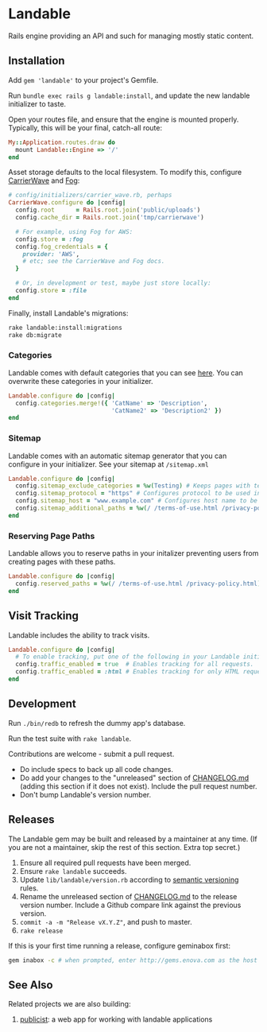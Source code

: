 # Landable

Rails engine providing an API and such for managing mostly static content.


## Installation

Add `gem 'landable'` to your project's Gemfile.

Run `bundle exec rails g landable:install`, and update the new landable initializer to taste.

Open your routes file, and ensure that the engine is mounted properly. Typically, this will be your final, catch-all route:

```ruby
My::Application.routes.draw do
  mount Landable::Engine => '/'
end
```

Asset storage defaults to the local filesystem. To modify this, configure [CarrierWave][carrierwave] and [Fog][fog]:

```ruby
# config/initializers/carrier_wave.rb, perhaps
CarrierWave.configure do |config|
  config.root      = Rails.root.join('public/uploads')
  config.cache_dir = Rails.root.join('tmp/carrierwave')

  # For example, using Fog for AWS:
  config.store = :fog
  config.fog_credentials = {
    provider: 'AWS',
    # etc; see the CarrierWave and Fog docs.
  }

  # Or, in development or test, maybe just store locally:
  config.store = :file
end
```

Finally, install Landable's migrations:

```sh
rake landable:install:migrations
rake db:migrate
```

### Categories
Landable comes with default categories that you can see [here](https://git.cashnetusa.com/trogdor/landable/blob/master/lib/landable/configuration.rb#L26). You can overwrite these categories in your initializer.

```ruby
Landable.configure do |config|
  config.categories.merge!({ 'CatName' => 'Description', 
                             'CatName2' => 'Description2' })
end
```

### Sitemap
Landable comes with an automatic sitemap generator that you can configure in your initializer. See your sitemap at ```/sitemap.xml```

```ruby
Landable.configure do |config|
  config.sitemap_exclude_categories = %w(Testing) # Keeps pages with testing category out of sitemap (defaults to [])
  config.sitemap_protocol = "https" # Configures protocol to be used in sitemap (defaults to 'http')
  config.sitemap_host = "www.example.com" # Configures host name to be used in sitemap (defaults to 'request.host')
  config.sitemap_additional_paths = %w(/ /terms-of-use.html /privacy-policy.html) # Landable sitemap generator only includes pages in Landable.  To include other pages, add them as an array like so in your initializer. 
end
```

### Reserving Page Paths
Landable allows you to reserve paths in your initalizer preventing users from creating pages with these paths.

```ruby
Landable.configure do |config|
  config.reserved_paths = %w(/ /terms-of-use.html /privacy-policy.html) # Users will not be able to create Publicist Pages with these paths 
end
```

## Visit Tracking
Landable includes the ability to track visits.

```ruby
Landable.configure do |config|
  # To enable tracking, put one of the following in your Landable initializer:
  config.traffic_enabled = true  # Enables tracking for all requests.  (:all is also accepted here.)
  config.traffic_enabled = :html # Enables tracking for only HTML requests.
end
```

## Development

Run `./bin/redb` to refresh the dummy app's database.

Run the test suite with `rake landable`.

Contributions are welcome - submit a pull request.

* Do include specs to back up all code changes.
* Do add your changes to the "unreleased" section of [CHANGELOG.md](CHANGELOG.md) (adding this section if it does not exist). Include the pull request number.
* Don't bump Landable's version number.


## Releases

The Landable gem may be built and released by a maintainer at any time. (If you are not a maintainer, skip the rest of this section. Extra top secret.)

1. Ensure all required pull requests have been merged.
4. Ensure `rake landable` succeeds.
2. Update `lib/landable/version.rb` according to [semantic versioning](http://semver.org/) rules.
3. Rename the unreleased section of [CHANGELOG.md](CHANGELOG.md) to the release version number. Include a Github compare link against the previous version.
4. `commit -a -m "Release vX.Y.Z"`, and push to master.
5. `rake release`

If this is your first time running a release, configure geminabox first:

```sh
gem inabox -c # when prompted, enter http://gems.enova.com as the host
```

## See Also

Related projects we are also building:

1. [publicist](http://git.cashnetusa.com/trogdor/publicist): a web app for working with landable applications

[carrierwave]: https://github.com/carrierwaveuploader/carrierwave
[fog]: https://github.com/fog/fog
